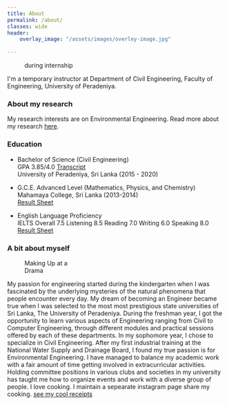 ```yaml
---
title: About
permalink: /about/
classes: wide
header:
    overlay_image: "/assets/images/overley-image.jpg"
    
---
```



<figure style="width: 25%" class="align-right">
  <img src="{{ site.url }}{{ site.baseurl }}/assets/images/intern.jpg" alt="">
  <figcaption>  during internship</figcaption>
</figure> 
I'm a temporary instructor at Department of Civil Engineering, Faculty of Engineering, University of Peradeniya.

### About my research

My research interests are on Environmental Engineering. Read more about my research [here](/research/).

### Education

-   Bachelor of Science (Civil Engineering) <br />
	GPA 3.85/4.0  [Transcript](/assets/docs/Transcript.pdf) <br />
    University of Peradeniya, Sri Lanka (2015 - 2020)
	
-	G.C.E. Advanced Level (Mathematics, Physics, and Chemistry)	<br />
	Mahamaya College, Sri Lanka (2013-2014) <br />
	[Result Sheet](/assets/docs/AL.pdf)

-	English Language Proficiency <br />
	IELTS Overall  7.5 Listening  8.5 Reading  7.0 Writing  6.0 Speaking  8.0 <br />
	[Result Sheet](/assets/docs/ielts.pdf)
	

### A bit about myself 

<figure style="width: 25%" class="align-right">
  <img src="{{ site.url }}{{ site.baseurl }}/assets/images/makeup.jpg" alt="">
  <figcaption>Making Up at a Drama</figcaption>
</figure> 

My passion for engineering started during the kindergarten when I was fascinated by the underlying mysteries of the natural phenomena that people encounter every day. My dream of becoming an Engineer became true when I was selected to the most most prestigious state universities of Sri Lanka, The University of Peradeniya.
During the freshman year, I got the opportunity to learn various aspects of Engineering ranging from Civil to Computer Engineering, through different modules and practical sessions offered by each of these departments. In my sophomore year, I chose to specialize in Civil Engineering. After my first industrial training at the National Water Supply and Drainage Board, I found my true passion is for Environmental Engineering.
I have managed to balance my academic work with a fair amount of time getting involved in extracurricular activities. Holding committee positions in various clubs and societies in my university  has taught me how to organize events and work with a diverse group of people.
I love cooking. I maintain a sepearate instagram page share my cooking. [see my cool receipts](https://www.instagram.com/foodieoogoodie/)

